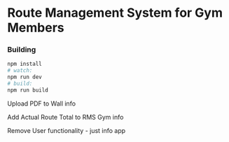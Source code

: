 # Route Management System for Gym Members

### Building

``` bash
npm install
# watch:
npm run dev
# build:
npm run build
```


Upload PDF to Wall info

Add Actual Route Total to RMS Gym info

Remove User functionality - just info app

